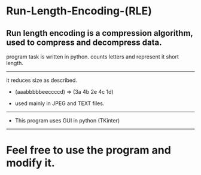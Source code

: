 # Run-Length-Encoding-(RLE)

Run length encoding is a compression algorithm, used to compress and decompress data.
-------------------------------------------------------------------------------------
program task is written in python.
counts letters and represent it short length.

-------------------------------------------------------------------------------------
it reduces size as described.
* (aaabbbbbeeccccd)
=> (3a 4b 2e 4c 1d)

* used mainly in JPEG and TEXT files.
------------------------------------------------
* This program uses GUI in python (TKinter)
------------------------------------------------

# Feel free to use the program and modify it.
